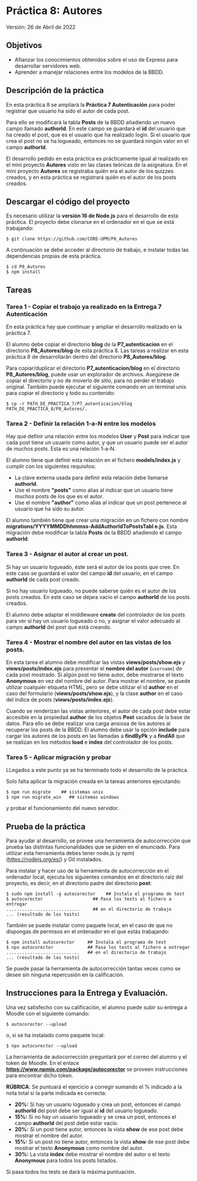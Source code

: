 
# Práctica 8: Autores

Versión: 26 de Abril de 2022

## Objetivos

* Afianzar los conocimientos obtenidos sobre el uso de Express para desarrollar servidores web.
* Aprender a manejar relaciones entre los modelos de la BBDD.

## Descripción de la práctica

En esta práctica 8 se ampliará la **Práctica 7 Autenticación** para poder registrar que usuario ha sido el autor de cada post.

Para ello se modificará la tabla **Posts** de la BBDD añadiendo un nuevo campo llamado **authorId**.
En este campo se guardará el **id** del usuario que ha creado el post, que es el usuario que ha realizado login. 
Si el usuario que crea el post no se ha logueado, entonces no se guardará ningún valor en el campo **authorId**.

El desarrollo pedido en esta práctica es prácticamente igual al realizado en el mini proyecto **Autores** visto
en las clases teóricas de la asignatura.
En el mini proyecto **Autores** se registraba quién era el autor de los quizzes creados, 
y en esta práctica se registrará quién es el autor de los posts creados.

## Descargar el código del proyecto

Es necesario utilizar la **versión 16 de Node.js** para el desarrollo de esta práctica.
El proyecto debe clonarse en el ordenador en el que se está trabajando:

    $ git clone https://github.com/CORE-UPM/P8_Autores

A continuación se debe acceder al directorio de trabajo, e instalar todas las dependencias propias de esta práctica.

    $ cd P8_Autores
    $ npm install

## Tareas

### Tarea 1 - Copiar el trabajo ya realizado en la Entrega 7 Autenticación

En esta práctica hay que continuar y ampliar el desarrollo realizado en la práctica 7.

El alumno debe copiar el directorio **blog** de la **P7_autenticacion** en el directorio **P8_Autores/blog** de
esta práctica 8. Las tareas a realizar en esta práctica 8 de desarrollarán dentro del directorio **P8_Autores/blog**.

Para copiar/duplicar el directorio **P7_autenticacion/blog** en el directorio **P8_Autores/blog**, puede usar un
explorador de archivos. Asegúrese de copiar el directorio y no de moverlo de sitio, para no perder el trabajo original.
También puede ejecutar el siguiente comando en un terminal unix para copiar el directorio y todo su contenido:

    $ cp -r PATH_DE_PRACTICA_7/P7_autenticacion/blog PATH_DE_PRACTICA_8/P8_Autores/.

### Tarea 2 - Definir la relación 1-a-N entre los modelos

Hay que definir una relación entre los modelos **User** y **Post** para indicar que cada post tiene un 
usuario como autor, y que un usuario puede ser el autor de muchos posts. Esta es una relación 1-a-N.

El alumno tiene que definir esta relación en el fichero **models/index.js** 
y cumplir con los siguientes requisitos:

* La clave externa usada para definir esta relación debe llamarse **authorId**.
* Use el nombre **"posts"** como alias al indicar que un usuario tiene muchos posts de los que es el autor.
* Use el nombre **"author"** como alias al indicar que un post pertenece al usuario que ha sido su autor.

El alumno también tiene que crear una migración en un fichero con nombre **migrations/YYYYMMDDhhmmss-AddAuthorIdToPostsTabl
e.js**.
Esta migración debe modificar la tabla **Posts** de la BBDD añadiendo el campo **authorId**.


### Tarea 3 - Asignar el autor al crear un post.

Si hay un usuario logueado, éste será el autor de los posts que cree.
En este caso se guardará el valor del campo **id** del usuario, en el campo **authorId** de cada post creado.

Si no hay usuario logueado, no puede saberse quién es el autor de los posts creados.
En este caso se dejara vacio el campo **authorId** de los posts creados.

El alumno debe adaptar el middleware **create** del controlador de los posts para ver si hay un usuario logueado o no, 
y asignar el valor adecuado al campo **authorId** del post que está creando.


### Tarea 4 - Mostrar el nombre del autor en las vistas de los posts.

En esta tarea el alumno debe modificar las vistas **views/posts/show.ejs** y 
**views/posts/index.ejs** para presentar el **nombre del autor** (`username`) de cada post mostrado.
Si algún post no tiene autor, debe mostrarse el texto **Anonymous** en vez del nombre del autor.
Para mostrar el nombre, se puede utilizar cualquier etiqueta HTML, pero se debe utilizar el id **author** en el caso del formulario (**views/posts/show.ejs**), y la clase **author** en el caso del índice de posts (**views/posts/index.ejs**).

Cuando se renderizan las vistas anteriores, el autor de cada post debe estar accesible en la propiedad **author** de los objetos **Post** sacados de la base de datos. 
Para ello se debe realizar una carga ansiosa de los autores al recuperar los posts de la BBDD.
El alumno debe usar la opción **include** para cargar los autores de los posts en las llamadas a **findByPk** y a **findAll** que se realizan en los métodos **load** e **index** del controlador de los posts.


### Tarea 5 - Aplicar migración y probar

LLegados a este punto ya se ha terminado todo el desarrollo de la práctica.

Solo falta aplicar la migración creada en la tareas anteriores ejecutando:

    $ npm run migrate    ## sistemas unix
    $ npm run migrate_win   ## sistemas windows

y probar el funcionamiento del nuevo servidor.


## Prueba de la práctica

Para ayudar al desarrollo, se provee una herramienta de autocorrección que prueba las distintas funcionalidades que se piden en el enunciado. Para utilizar esta herramienta debes tener node.js (y npm) (https://nodejs.org/es/) y Git instalados.

Para instalar y hacer uso de la herramienta de autocorrección en el ordenador local, ejecuta los siguientes comandos en el directorio raíz del proyecto, es decir, en el directorio padre del directorio **post**:

    $ sudo npm install -g autocorector    ## Instala el programa de test
    $ autocorector                   ## Pasa los tests al fichero a entregar
    ............................     ## en el directorio de trabajo
    ... (resultado de los tests)

También se puede instalar como paquete local, en el caso de que no dispongas de permisos en
el ordenador en el que estás trabajando:

    $ npm install autocorector     ## Instala el programa de test
    $ npx autocorector             ## Pasa los tests al fichero a entregar
    ............................   ## en el directorio de trabajo
    ... (resultado de los tests)

Se puede pasar la herramienta de autocorrección tantas veces como se desee sin ninguna repercusión en la calificación.



## Instrucciones para la Entrega y Evaluación.

Una vez satisfecho con su calificación, el alumno puede subir su entrega a Moodle con el siguiente comando:

    $ autocorector --upload

o, si se ha instalado como paquete local:

    $ npx autocorector --upload

La herramienta de autocorrección preguntará por el correo del alumno y el token de Moodle.
En el enlace **https://www.npmjs.com/package/autocorector** se proveen instrucciones para encontrar dicho token.

**RÚBRICA**: Se puntuará el ejercicio a corregir sumando el % indicado a la nota total si la parte indicada es correcta:

- **20%:** Si hay un usuario logueado y crea un post, entonces el campo **authorId** del post debe ser igual al **id** del usuario logueado.
- **15%:** Si no hay un usuario logueado y se crea un post, entonces el campo **authorId** del post debe estar vacío.
- **20%:** Si un post tiene autor, entonces la vista **show** de ese post debe mostrar el nombre del autor.
- **15%:** Si un post no tiene autor, entonces la vista **show** de ese post debe mostrar el texto **Anonymous** como nombre del autor.
- **30%:** La vista **index** debe mostrar el nombre del autor o el texto **Anonymous** para todos los posts listados.

Si pasa todos los tests se dará la máxima puntuación.

